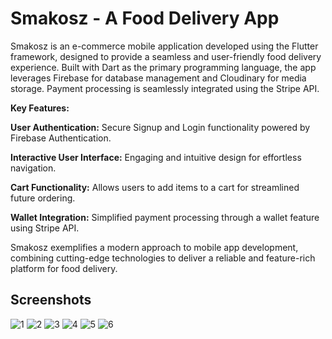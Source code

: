 # Smakosz - A Food Delivery App 
Smakosz is an e-commerce mobile application developed using the Flutter framework, designed to provide a seamless and user-friendly food delivery experience. Built with Dart as the primary programming language, the app leverages Firebase for database management and Cloudinary for media storage. Payment processing is seamlessly integrated using the Stripe API.

**Key Features:**

**User Authentication:** Secure Signup and Login functionality powered by Firebase Authentication.

**Interactive User Interface:** Engaging and intuitive design for effortless navigation.

**Cart Functionality:** Allows users to add items to a cart for streamlined future ordering.

**Wallet Integration:** Simplified payment processing through a wallet feature using Stripe API.

Smakosz exemplifies a modern approach to mobile app development, combining cutting-edge technologies to deliver a reliable and feature-rich platform for food delivery.

## Screenshots

![1](https://github.com/user-attachments/assets/98fd6d35-95e6-4d29-969a-ca16629b853f)
![2](https://github.com/user-attachments/assets/db68f021-07a4-4990-a148-6b1dfe857c91)
![3](https://github.com/user-attachments/assets/a6aea823-a985-4e40-bfb3-1ca7f7345c2a)
![4](https://github.com/user-attachments/assets/c0db1f57-37a3-45cb-9a27-2be6eca785c0)
![5](https://github.com/user-attachments/assets/feff261e-6bbc-4762-a0aa-a14f9f35fca5)
![6](https://github.com/user-attachments/assets/b26267a6-0533-4226-86a8-f2c090a7fd4a)
